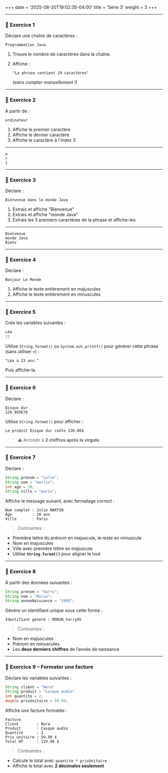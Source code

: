 +++
date = '2025-08-20T19:02:35-04:00'
title = 'Série 3'
weight = 3
+++

---

### 🧪 **Exercice 1**

Déclare une chaîne de caractères :

```
Programmation Java.
```

1. Trouve le nombre de caractères dans la chaîne.
2. Affiche :

   ```text
   "La phrase contient 19 caractères"
   ```

   *(sans compter manuellement !)*

---

### 🧪 **Exercice 2**

À partir de :

```
ordinateur
```

1. Affiche le premier caractère
2. Affiche le dernier caractère 
3. Affiche le caractère à l'index 3

---

```text
o
r
i
```

---

### 🧪 **Exercice 3**

Déclare :

```
Bienvenue dans le monde Java
```

1. Extrais et affiche "Bienvenue"
2. Extrais et affiche "monde Java"
3. Extrais les 5 premiers caractères de la phrase et affiche-les

---
```
Bienvenue
monde Java
Bienv
```

---

### 🧪 **Exercice 4**

Déclare :

```
Bonjour Le Monde
```

1. Affiche le texte entièrement en majuscules
2. Affiche le texte entièrement en minuscules

---

### 🧪 **Exercice 5**

Crée les variables suivantes :

```java
Léa
23
```

Utilise `String.format()` ou `System.out.printf()` pour générer cette phrase (sans utiliser `+`) :

```text
"Léa a 23 ans."
```

Puis affiche-la.

---

### 🧪 **Exercice 6**
Déclare :

```
Disque dur
129.995678
```

Utilise `String.format()` pour afficher :

```text
Le produit Disque dur coûte 130.00$
```

> ⚠️ Arrondir à **2 chiffres après la virgule**.

---

### 🧪 **Exercice 7**

Déclare :

```java
String prenom = "julie";
String nom = "martin";
int age = 28;
String ville = "paris";
```

Affiche le message suivant, avec formatage correct :

```text
Nom complet : Julie MARTIN
Âge         : 28 ans
Ville       : Paris
```

> Contraintes :

* Première lettre du prénom en majuscule, le reste en minuscule
* Nom en majuscules
* Ville avec première lettre en majuscule
* Utilise **`String.format()`** pour aligner le tout


---

### 🧪 **Exercice 8**

À partir des données suivantes :

```java
String prenom = "Harry";
String nom = "Morin";
String anneeNaissance = "1995";
```

Génère un identifiant unique sous cette forme :

```text
Identifiant généré : MORIN_harry95
```

> Contraintes :

* Nom en majuscules
* Prénom en minuscules
* Les **deux derniers chiffres** de l’année de naissance


---

### 🧪 **Exercice 9 – Formater une facture**

Déclare les variables suivantes :

```java
String client = "Nora"
String produit = "Casque audio"
int quantite = 2;
double prixUnitaire = 59.99;
```

Affiche une facture formatée :

```
Facture
Client        : Nora
Produit       : Casque audio
Quantité      : 2
Prix unitaire : 59.99 $
Total HT      : 119.98 $
```

> Contraintes :

* Calcule le total avec `quantite * prixUnitaire`
* Affiche le total avec **2 décimales seulement**

